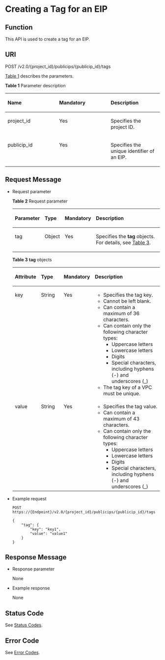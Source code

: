 # Creating a Tag for an EIP<a name="eip_apitag_0001"></a>

## Function<a name="en-us_topic_0201534118_section2090011408236"></a>

This API is used to create a tag for an EIP.

## URI<a name="en-us_topic_0201534118_section1690074011233"></a>

POST /v2.0/\{project\_id\}/publicips/\{publicip\_id\}/tags

[Table 1](#en-us_topic_0201534118_table27380479)  describes the parameters.

**Table  1**  Parameter description

<a name="en-us_topic_0201534118_table27380479"></a>
<table><thead align="left"><tr id="en-us_topic_0201534118_row28751554"><th class="cellrowborder" valign="top" width="33.33333333333333%" id="mcps1.2.4.1.1"><p id="en-us_topic_0201534118_p47174532"><a name="en-us_topic_0201534118_p47174532"></a><a name="en-us_topic_0201534118_p47174532"></a><strong id="en-us_topic_0201534118_b1599610319225"><a name="en-us_topic_0201534118_b1599610319225"></a><a name="en-us_topic_0201534118_b1599610319225"></a>Name</strong></p>
</th>
<th class="cellrowborder" valign="top" width="33.33333333333333%" id="mcps1.2.4.1.2"><p id="en-us_topic_0201534118_p63040734"><a name="en-us_topic_0201534118_p63040734"></a><a name="en-us_topic_0201534118_p63040734"></a><strong id="en-us_topic_0201534118_b17323135102210"><a name="en-us_topic_0201534118_b17323135102210"></a><a name="en-us_topic_0201534118_b17323135102210"></a>Mandatory</strong></p>
</th>
<th class="cellrowborder" valign="top" width="33.33333333333333%" id="mcps1.2.4.1.3"><p id="en-us_topic_0201534118_p6025849"><a name="en-us_topic_0201534118_p6025849"></a><a name="en-us_topic_0201534118_p6025849"></a><strong id="en-us_topic_0201534118_b29655622216"><a name="en-us_topic_0201534118_b29655622216"></a><a name="en-us_topic_0201534118_b29655622216"></a>Description</strong></p>
</th>
</tr>
</thead>
<tbody><tr id="en-us_topic_0201534118_row18331773"><td class="cellrowborder" valign="top" width="33.33333333333333%" headers="mcps1.2.4.1.1 "><p id="en-us_topic_0201534118_p8478608"><a name="en-us_topic_0201534118_p8478608"></a><a name="en-us_topic_0201534118_p8478608"></a>project_id</p>
</td>
<td class="cellrowborder" valign="top" width="33.33333333333333%" headers="mcps1.2.4.1.2 "><p id="en-us_topic_0201534118_p15678685"><a name="en-us_topic_0201534118_p15678685"></a><a name="en-us_topic_0201534118_p15678685"></a>Yes</p>
</td>
<td class="cellrowborder" valign="top" width="33.33333333333333%" headers="mcps1.2.4.1.3 "><p id="en-us_topic_0201534118_p10487112"><a name="en-us_topic_0201534118_p10487112"></a><a name="en-us_topic_0201534118_p10487112"></a>Specifies the project ID. </p>
</td>
</tr>
<tr id="en-us_topic_0201534118_row21254748"><td class="cellrowborder" valign="top" width="33.33333333333333%" headers="mcps1.2.4.1.1 "><p id="en-us_topic_0201534118_p43913021"><a name="en-us_topic_0201534118_p43913021"></a><a name="en-us_topic_0201534118_p43913021"></a>publicip_id</p>
</td>
<td class="cellrowborder" valign="top" width="33.33333333333333%" headers="mcps1.2.4.1.2 "><p id="en-us_topic_0201534118_p184914"><a name="en-us_topic_0201534118_p184914"></a><a name="en-us_topic_0201534118_p184914"></a>Yes</p>
</td>
<td class="cellrowborder" valign="top" width="33.33333333333333%" headers="mcps1.2.4.1.3 "><p id="en-us_topic_0201534118_p14978051"><a name="en-us_topic_0201534118_p14978051"></a><a name="en-us_topic_0201534118_p14978051"></a>Specifies the unique identifier of an EIP.</p>
</td>
</tr>
</tbody>
</table>

## Request Message<a name="en-us_topic_0201534118_section1990974032314"></a>

-   Request parameter

    **Table  2**  Request parameter

    <a name="en-us_topic_0201534118_table9909164018236"></a>
    <table><thead align="left"><tr id="en-us_topic_0201534118_row6974154010238"><th class="cellrowborder" valign="top" width="19.6%" id="mcps1.2.5.1.1"><p id="en-us_topic_0201534118_p89741140152312"><a name="en-us_topic_0201534118_p89741140152312"></a><a name="en-us_topic_0201534118_p89741140152312"></a><strong id="en-us_topic_0201534118_b842352706193648"><a name="en-us_topic_0201534118_b842352706193648"></a><a name="en-us_topic_0201534118_b842352706193648"></a>Parameter</strong></p>
    </th>
    <th class="cellrowborder" valign="top" width="13.530000000000001%" id="mcps1.2.5.1.2"><p id="en-us_topic_0201534118_p2974164013235"><a name="en-us_topic_0201534118_p2974164013235"></a><a name="en-us_topic_0201534118_p2974164013235"></a><strong id="en-us_topic_0201534118_b842352706193653"><a name="en-us_topic_0201534118_b842352706193653"></a><a name="en-us_topic_0201534118_b842352706193653"></a>Type</strong></p>
    </th>
    <th class="cellrowborder" valign="top" width="19.36%" id="mcps1.2.5.1.3"><p id="en-us_topic_0201534118_p997410409235"><a name="en-us_topic_0201534118_p997410409235"></a><a name="en-us_topic_0201534118_p997410409235"></a><strong id="en-us_topic_0201534118_b7448114015235"><a name="en-us_topic_0201534118_b7448114015235"></a><a name="en-us_topic_0201534118_b7448114015235"></a>Mandatory</strong></p>
    </th>
    <th class="cellrowborder" valign="top" width="47.510000000000005%" id="mcps1.2.5.1.4"><p id="en-us_topic_0201534118_p13974144018230"><a name="en-us_topic_0201534118_p13974144018230"></a><a name="en-us_topic_0201534118_p13974144018230"></a><strong id="en-us_topic_0201534118_b8423527061645"><a name="en-us_topic_0201534118_b8423527061645"></a><a name="en-us_topic_0201534118_b8423527061645"></a>Description</strong></p>
    </th>
    </tr>
    </thead>
    <tbody><tr id="en-us_topic_0201534118_row11974194022315"><td class="cellrowborder" valign="top" width="19.6%" headers="mcps1.2.5.1.1 "><p id="en-us_topic_0201534118_p16974134022320"><a name="en-us_topic_0201534118_p16974134022320"></a><a name="en-us_topic_0201534118_p16974134022320"></a>tag</p>
    </td>
    <td class="cellrowborder" valign="top" width="13.530000000000001%" headers="mcps1.2.5.1.2 "><p id="en-us_topic_0201534118_p49755402238"><a name="en-us_topic_0201534118_p49755402238"></a><a name="en-us_topic_0201534118_p49755402238"></a>Object</p>
    </td>
    <td class="cellrowborder" valign="top" width="19.36%" headers="mcps1.2.5.1.3 "><p id="en-us_topic_0201534118_p497516406238"><a name="en-us_topic_0201534118_p497516406238"></a><a name="en-us_topic_0201534118_p497516406238"></a>Yes</p>
    </td>
    <td class="cellrowborder" valign="top" width="47.510000000000005%" headers="mcps1.2.5.1.4 "><p id="en-us_topic_0201534118_p69751040202314"><a name="en-us_topic_0201534118_p69751040202314"></a><a name="en-us_topic_0201534118_p69751040202314"></a>Specifies the <strong id="en-us_topic_0201534118_b1148724462315"><a name="en-us_topic_0201534118_b1148724462315"></a><a name="en-us_topic_0201534118_b1148724462315"></a>tag</strong> objects. For details, see <a href="#en-us_topic_0201534118_table13242848193719">Table 3</a>.</p>
    </td>
    </tr>
    </tbody>
    </table>

    **Table  3** **tag**  objects

    <a name="en-us_topic_0201534118_table13242848193719"></a>
    <table><thead align="left"><tr id="en-us_topic_0201534118_row13343144812379"><th class="cellrowborder" valign="top" width="13%" id="mcps1.2.5.1.1"><p id="en-us_topic_0201534118_p15343174853715"><a name="en-us_topic_0201534118_p15343174853715"></a><a name="en-us_topic_0201534118_p15343174853715"></a><strong id="en-us_topic_0201534118_b031616483233"><a name="en-us_topic_0201534118_b031616483233"></a><a name="en-us_topic_0201534118_b031616483233"></a>Attribute</strong></p>
    </th>
    <th class="cellrowborder" valign="top" width="18.060000000000002%" id="mcps1.2.5.1.2"><p id="en-us_topic_0201534118_p13431648163716"><a name="en-us_topic_0201534118_p13431648163716"></a><a name="en-us_topic_0201534118_p13431648163716"></a><strong id="en-us_topic_0201534118_b142361349172320"><a name="en-us_topic_0201534118_b142361349172320"></a><a name="en-us_topic_0201534118_b142361349172320"></a>Type</strong></p>
    </th>
    <th class="cellrowborder" valign="top" width="12.24%" id="mcps1.2.5.1.3"><p id="en-us_topic_0201534118_p169809965412"><a name="en-us_topic_0201534118_p169809965412"></a><a name="en-us_topic_0201534118_p169809965412"></a><strong id="en-us_topic_0201534118_b1480175017233"><a name="en-us_topic_0201534118_b1480175017233"></a><a name="en-us_topic_0201534118_b1480175017233"></a>Mandatory</strong></p>
    </th>
    <th class="cellrowborder" valign="top" width="56.699999999999996%" id="mcps1.2.5.1.4"><p id="en-us_topic_0201534118_p11344748183719"><a name="en-us_topic_0201534118_p11344748183719"></a><a name="en-us_topic_0201534118_p11344748183719"></a><strong id="en-us_topic_0201534118_b79305119235"><a name="en-us_topic_0201534118_b79305119235"></a><a name="en-us_topic_0201534118_b79305119235"></a>Description</strong></p>
    </th>
    </tr>
    </thead>
    <tbody><tr id="en-us_topic_0201534118_row103449487379"><td class="cellrowborder" valign="top" width="13%" headers="mcps1.2.5.1.1 "><p id="en-us_topic_0201534118_p183469482373"><a name="en-us_topic_0201534118_p183469482373"></a><a name="en-us_topic_0201534118_p183469482373"></a>key</p>
    </td>
    <td class="cellrowborder" valign="top" width="18.060000000000002%" headers="mcps1.2.5.1.2 "><p id="en-us_topic_0201534118_p1434684863710"><a name="en-us_topic_0201534118_p1434684863710"></a><a name="en-us_topic_0201534118_p1434684863710"></a>String</p>
    </td>
    <td class="cellrowborder" valign="top" width="12.24%" headers="mcps1.2.5.1.3 "><p id="en-us_topic_0201534118_p298018911544"><a name="en-us_topic_0201534118_p298018911544"></a><a name="en-us_topic_0201534118_p298018911544"></a>Yes</p>
    </td>
    <td class="cellrowborder" valign="top" width="56.699999999999996%" headers="mcps1.2.5.1.4 "><a name="en-us_topic_0201534118_en-us_topic_0013935842_en-us_topic_0067805752_en-us_topic_0013859511_ul2321196023222"></a><a name="en-us_topic_0201534118_en-us_topic_0013935842_en-us_topic_0067805752_en-us_topic_0013859511_ul2321196023222"></a><ul id="en-us_topic_0201534118_en-us_topic_0013935842_en-us_topic_0067805752_en-us_topic_0013859511_ul2321196023222"><li>Specifies the tag key.</li><li>Cannot be left blank.</li><li>Can contain a maximum of 36 characters.</li><li>Can contain only the following character types:<a name="en-us_topic_0201534118_en-us_topic_0013935842_en-us_topic_0067805752_en-us_topic_0013859511_ul11049850105418"></a><a name="en-us_topic_0201534118_en-us_topic_0013935842_en-us_topic_0067805752_en-us_topic_0013859511_ul11049850105418"></a><ul id="en-us_topic_0201534118_en-us_topic_0013935842_en-us_topic_0067805752_en-us_topic_0013859511_ul11049850105418"><li>Uppercase letters</li><li>Lowercase letters</li><li>Digits</li><li>Special characters, including hyphens (-) and underscores (_)</li></ul>
    </li><li>The tag key of a VPC must be unique.</li></ul>
    </td>
    </tr>
    <tr id="en-us_topic_0201534118_row2346548163714"><td class="cellrowborder" valign="top" width="13%" headers="mcps1.2.5.1.1 "><p id="en-us_topic_0201534118_p1134624816377"><a name="en-us_topic_0201534118_p1134624816377"></a><a name="en-us_topic_0201534118_p1134624816377"></a>value</p>
    </td>
    <td class="cellrowborder" valign="top" width="18.060000000000002%" headers="mcps1.2.5.1.2 "><p id="en-us_topic_0201534118_p234619483371"><a name="en-us_topic_0201534118_p234619483371"></a><a name="en-us_topic_0201534118_p234619483371"></a>String</p>
    </td>
    <td class="cellrowborder" valign="top" width="12.24%" headers="mcps1.2.5.1.3 "><p id="en-us_topic_0201534118_p209805915417"><a name="en-us_topic_0201534118_p209805915417"></a><a name="en-us_topic_0201534118_p209805915417"></a>Yes</p>
    </td>
    <td class="cellrowborder" valign="top" width="56.699999999999996%" headers="mcps1.2.5.1.4 "><a name="en-us_topic_0201534118_en-us_topic_0013935842_en-us_topic_0067805752_en-us_topic_0013859511_ul6706750105539"></a><a name="en-us_topic_0201534118_en-us_topic_0013935842_en-us_topic_0067805752_en-us_topic_0013859511_ul6706750105539"></a><ul id="en-us_topic_0201534118_en-us_topic_0013935842_en-us_topic_0067805752_en-us_topic_0013859511_ul6706750105539"><li>Specifies the tag value.</li><li>Can contain a maximum of 43 characters.</li><li>Can contain only the following character types:<a name="en-us_topic_0201534118_ul7895160105919"></a><a name="en-us_topic_0201534118_ul7895160105919"></a><ul id="en-us_topic_0201534118_ul7895160105919"><li>Uppercase letters</li><li>Lowercase letters</li><li>Digits</li><li>Special characters, including hyphens (-) and underscores (_)</li></ul>
    </li></ul>
    </td>
    </tr>
    </tbody>
    </table>

-   Example request

    ```
    POST https://{Endpoint}/v2.0/{project_id}/publicips/{publicip_id}/tags
    
    {
        "tag": {
            "key": "key1",
            "value": "value1"
        }
    }
    ```


## Response Message<a name="en-us_topic_0201534118_section691614409232"></a>

-   Response parameter

    None

-   Example response

    None


## Status Code<a name="en-us_topic_0201534118_section31981619"></a>

See  [Status Codes](status-codes.md#eip_api05_0001).

## Error Code<a name="en-us_topic_0201534118_section85821649202813"></a>

See  [Error Codes](error-codes.md#eip_api05_0002).

